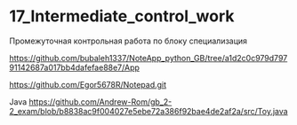 # 17_Intermediate_control_work
Промежуточная контрольная работа по блоку специализация

https://github.com/bubaleh1337/NoteApp_python_GB/tree/a1d2c0c979d79791142687a017bb4dafefae88e7/App

https://github.com/Egor5678R/Notepad.git

Java
https://github.com/Andrew-Rom/gb_2-2_exam/blob/b8838ac9f004027e5ebe72a386f92bae4de2af2a/src/Toy.java
